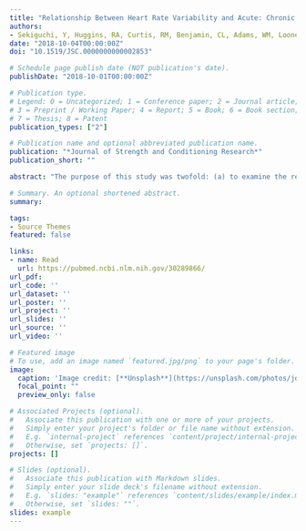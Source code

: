 ```yaml
---
title: "Relationship Between Heart Rate Variability and Acute: Chronic Load Ratio Throughout a Season in NCAA D1 Men's Soccer Players"
authors: 
- Sekiguchi, Y, Huggins, RA, Curtis, RM, Benjamin, CL, Adams, WM, Looney, DP, West, CA, and Casa, DJ
date: "2018-10-04T00:00:00Z"
doi: "10.1519/JSC.0000000000002853"

# Schedule page publish date (NOT publication's date).
publishDate: "2018-10-01T00:00:00Z"

# Publication type.
# Legend: 0 = Uncategorized; 1 = Conference paper; 2 = Journal article;
# 3 = Preprint / Working Paper; 4 = Report; 5 = Book; 6 = Book section;
# 7 = Thesis; 8 = Patent
publication_types: ["2"]

# Publication name and optional abbreviated publication name.
publication: "*Journal of Strength and Conditioning Research*"
publication_short: ""

abstract: "The purpose of this study was twofold: (a) to examine the relationship between heart rate variability (HRV) and acute:chronic workload ratio (ACWR)-based training load (TL) metrics and (b) to examine relationships across various A:C ratio-based TL metrics. Heart rate variability in 23 male college soccer players (mean ± SD; age, 21 ± 1 years; body mass, 80.3 ± 5.8 kg; height, 181.9 ± 6.5 cm; %body fat, 11.9 ± 2.0%; and V[Combining Dot Above]O2max, 51.9 ± 5.0 ml·kg·min) was measured at 5 time points: week(W)1, W3, W7, W12, and W14 during the 2015 NCAA men's soccer season. Heart rate variability was calculated from beat to beat intervals using a heart rate monitor. Players donned a global position satellite-enabled device that measured the following TL metrics: session time (ST), Player Load (PL), PL·min, and total distance (TD). Acute:chronic workload ratio was calculated for each TL metric: ACWR-based ST (ACWRST), ACWR-based PL (ACWRPL), ACWR-based PL·min (ACWRPLM), and ACWR-based TD (ACWRTD): ACWR = week average TLs/mo average (30 ± 1 days) TLs. Relationships between HRV and ACWR-based each TL metric were evaluated using mixed effects models. Tukey pairwise comparisons were used to examine differences between types of ACWR-based TL metrics. An increase in ACWRST significantly reduced HRV throughout a season (-7.4 ± 3.6 m·s; p = 0.04). There were significant differences between ACWRPLM and ACWRST, ACWRPL and ACWRTD at W1, ACWRPLM and ACWRST at W3 (p < 0.05). In conclusion, ACWRST, ACWRPL, and ACWRTD were significantly different from ACWRPLM. ACWRST was found to significantly predict HRV; higher ACWRST was significantly associated with lower HRV. Therefore, tracking of the ACWR using ST may help to optimize athlete's physiological state throughout a season."

# Summary. An optional shortened abstract.
summary: 

tags:
- Source Themes
featured: false

links:
- name: Read
  url: https://pubmed.ncbi.nlm.nih.gov/30289866/
url_pdf: 
url_code: ''
url_dataset: ''
url_poster: ''
url_project: ''
url_slides: ''
url_source: ''
url_video: ''

# Featured image
# To use, add an image named `featured.jpg/png` to your page's folder.
image:
  caption: 'Image credit: [**Unsplash**](https://unsplash.com/photos/jdD8gXaTZsc)'
  focal_point: ""
  preview_only: false

# Associated Projects (optional).
#   Associate this publication with one or more of your projects.
#   Simply enter your project's folder or file name without extension.
#   E.g. `internal-project` references `content/project/internal-project/index.md`.
#   Otherwise, set `projects: []`.
projects: []

# Slides (optional).
#   Associate this publication with Markdown slides.
#   Simply enter your slide deck's filename without extension.
#   E.g. `slides: "example"` references `content/slides/example/index.md`.
#   Otherwise, set `slides: ""`.
slides: example
---
```


